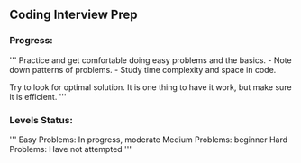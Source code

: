 ## Coding Interview Prep

### Progress:

'''
Practice and get comfortable doing easy problems and the basics.
    - Note down patterns of problems.
    - Study time complexity and space in code.

Try to look for optimal solution.
It is one thing to have it work, but make sure it is efficient.
'''

### Levels Status:

'''
Easy Problems: In progress, moderate
Medium Problems: beginner
Hard Problems: Have not attempted
'''
